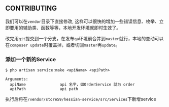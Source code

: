 ## CONTRIBUTING

我们可以在`vendor`目录下直接修改, 这样可以很快的增加一些错误信息、枚举、立即要用的辅助类、函数等等，本地开发环境就即时生效了。

改完用`git`提交到一个分支，在发布`qa`环境前合并到`master`就行，本地的变动可以在`composer update`时覆盖掉，或者切回`master`再`update`。


### 添加一个新的Service

```shell
$ php artisan service:make <apiName> <apiPath>
```

```
Arguments:
  apiName               api 名字，如OrderService 就为 order
  apiPath               api path
```

执行后将在`/vendor/store59/hessian-service/src/Services`下新增service

